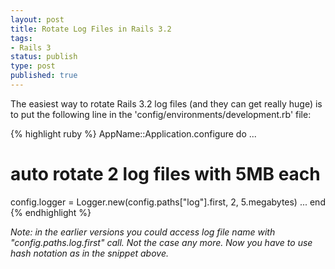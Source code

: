 ```yaml
---
layout: post
title: Rotate Log Files in Rails 3.2
tags:
- Rails 3
status: publish
type: post
published: true
---
```


The easiest way to rotate Rails 3.2 log files (and they can get
really huge) is to put the following line in the 'config/environments/development.rb' file:

{% highlight ruby %}
AppName::Application.configure do
  ...
  # auto rotate 2 log files with 5MB each
  config.logger = Logger.new(config.paths["log"].first, 2, 5.megabytes)
  ...
end
{% endhighlight %}

*Note: in the earlier versions you could access log file name with 
"config.paths.log.first" call. Not the case any more. 
Now you have to use hash notation as in the snippet above.*

